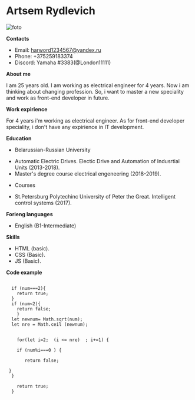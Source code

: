 # Artsem Rydlevich

![foto](https://i.postimg.cc/2j2CZBdZ/U-0-F-d-TLDy-Y.jpg)

**Contacts**
* Email: harword1234567@yandex.ru
* Phone: +375259183374
* Discord: Yamaha #3383(@London11111)


**About me**

I am 25 years old. I am working as electrical engineer for 4 years. Now i am thinking about changing profession. So, i want to master a new speciality and work as front-end developer in future. 


**Work expirience**

For 4 years i'm working as electrical engineer. As for front-end developer speciality, i don't have any expirience in IT development.


**Education**
* Belarussian-Russian University
+ Automatic Electric Drives. Electic Drive and Automation of Indusrtial Units (2013-2018).
+ Master's degree course electrical engeneering (2018-2019).
* Courses
+ St.Petersburg Polytechinc University of Peter the Great. Intelligent control systems (2017).


**Forieng languages**
* English (B1-Intermediate)


**Skills**
* HTML (basic).
* CSS (Basic).
* JS (Basic).

**Code example**
```function isPrime(num) {
    
  if (num===2){
    return true;
  }
  if (num<2){
    return false;
    }
  let newnum= Math.sqrt(num);
  let nre = Math.ceil (newnum);
  
  
    for(let i=2;  (i <= nre)  ; i+=1) {
    
    if (num%i===0 ) {
      
       return false; 
             
 } 
  }
  
    return true;
  }
  ```
 